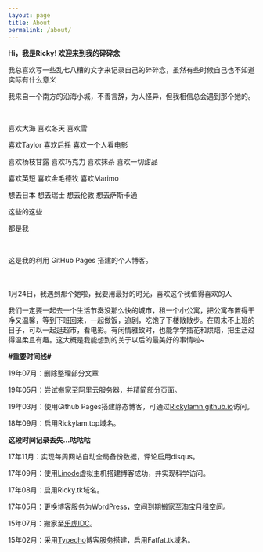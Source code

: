 ```yaml
---
layout: page
title: About
permalink: /about/
---
```

**Hi，我是Ricky! 欢迎来到我的碎碎念** 

我总喜欢写一些乱七八糟的文字来记录自己的碎碎念，虽然有些时候自己也不知道实际有什么意义

我来自一个南方的沿海小城，不善言辞，为人怪异，但我相信总会遇到那个她的。


<br>

喜欢大海 喜欢冬天 喜欢雪

喜欢Taylor 喜欢后摇 喜欢一个人看电影

喜欢杨枝甘露 喜欢巧克力 喜欢抹茶 喜欢一切甜品

喜欢英短 喜欢金毛德牧 喜欢Marimo

想去日本 想去瑞士 想去伦敦 想去萨斯卡通

这些的这些

都是我



<br>

这是我的利用 GitHub Pages 搭建的个人博客。

<br>

<br>
1月24日，我遇到那个她啦，我要用最好的时光，喜欢这个我值得喜欢的人

我们一定要一起去一个生活节奏没那么快的城市，租一个小公寓，把公寓布置得干净又温馨，等到下班回来，一起做饭，追剧，吃饱了下楼散散步。在周末不上班的日子，可以一起逛超市，看电影。有闲情雅致时，也能学学插花和烘焙，把生活过得温柔且有趣。这大概是我能想到的关于以后的最美好的事情啦~
<br>





**#重要时间线#**  

19年07月：删除整理部分文章

19年05月：尝试搬家至阿里云服务器，并精简部分页面。

19年03月：使用Github Pages搭建静态博客，可通过<a href="https://Rickylamn.github.io/">Rickylamn.github.io</a>访问。

18年09月：启用Rickylam.top域名。  

**这段时间记录丢失...咕咕咕**  

17年11月：实现每周网站自动全局备份数据，评论启用disqus。

17年09月：使用<a href="https://www.linode.com/">Linode</a>虚拟主机搭建博客成功，并实现科学访问。

17年08月：启用Ricky.tk域名。

17年05月：更换博客服务为<a href="https://cn.wordpress.org/">WordPress</a>，空间到期搬家至淘宝月租空间。

15年07月：搬家至<a href="https://lehuidc.com/">乐虎IDC</a>。

15年02月：采用<a href="http://typecho.org/">Typecho</a>博客服务搭建，启用Fatfat.tk域名。
